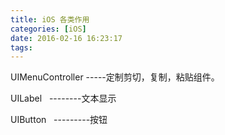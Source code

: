 ```yaml
---
title: iOS 各类作用
categories: [iOS]
date: 2016-02-16 16:23:17
tags:
---
```


UIMenuController -----定制剪切，复制，粘贴组件。

UILabel   --------文本显示

UIButton   ---------按钮

&nbsp;